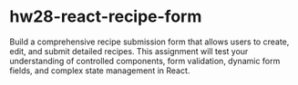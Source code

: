 # hw28-react-recipe-form
Build a comprehensive recipe submission form that allows users to create, edit, and submit detailed recipes. This assignment will test your understanding of controlled components, form validation, dynamic form fields, and complex state management in React.

